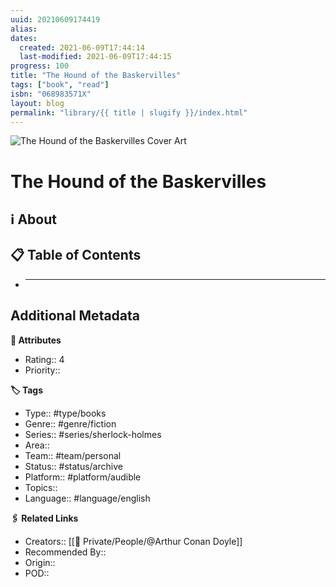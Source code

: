 ```yaml
---
uuid: 20210609174419
alias:
dates:
  created: 2021-06-09T17:44:14
  last-modified: 2021-06-09T17:44:15
progress: 100
title: "The Hound of the Baskervilles"
tags: ["book", "read"]
isbn: "068983571X"
layout: blog
permalink: "library/{{ title | slugify }}/index.html"
---
```


![The Hound of the Baskervilles Cover Art](https://i.gr-assets.com/images/S/compressed.photo.goodreads.com/books/1355929358l/8921.jpg)

# The Hound of the Baskervilles

## ℹ️ About

## 📋 Table of Contents

- ***

## Additional Metadata

**🧰 Attributes**

- Rating:: 4
- Priority::

**🏷 Tags**

- Type:: #type/books
- Genre:: #genre/fiction
- Series:: #series/sherlock-holmes
- Area::
- Team:: #team/personal
- Status:: #status/archive
- Platform:: #platform/audible
- Topics::
- Language:: #language/english

**🖇️ Related Links**

- Creators:: [[🧔 Private/People/@Arthur Conan Doyle]]
- Recommended By::
- Origin::
- POD::
